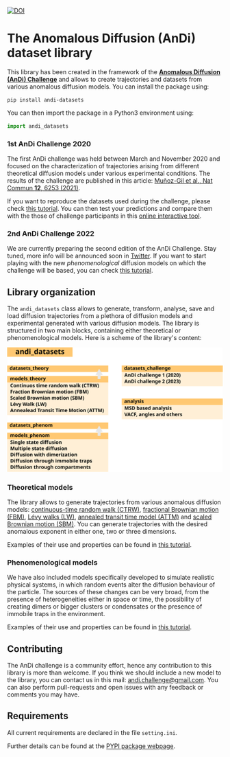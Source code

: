 [![DOI](https://zenodo.org/badge/DOI/10.5281/zenodo.4775311.svg)](https://doi.org/10.5281/zenodo.4775311)


# The Anomalous Diffusion (AnDi) dataset library

This library has been created in the framework of the [**Anomalous Diffusion (AnDi) Challenge**](http://andi-challenge.org/) and allows to create trajectories and datasets from various anomalous diffusion models. You can install the package using:


```
pip install andi-datasets
```

You can then import the package in a Python3 environment using:

```python
import andi_datasets
```



### 1st AnDi Challenge 2020

The first AnDi challenge was held between March and November 2020 and focused on the characterization of trajectories arising from different theoretical diffusion models under various experimental conditions. The results of the challenge are published in this article: [Muñoz-Gil et al., Nat Commun **12**, 6253 (2021)](https://doi.org/10.1038/s41467-021-26320-w).

If you want to reproduce the datasets used during the challenge, please check [this tutorial](https://github.com/AnDiChallenge/andi_datasets/blob/master/tutorials/challenge2021_submission.ipynb). You can then test your predictions and compare them with the those of challenge participants in this [online interactive tool](http://andi-challenge.org/interactive-tool/).

### 2nd AnDi Challenge 2022

We are currently preparing the second edition of the AnDi Challenge. Stay tuned, more info will be announced soon in [Twitter](https://twitter.com/AndiChallenge). If you want to start playing with the new *phenomenological* diffusion models on which the challenge will be based, you can check [this tutorial](https://github.com/AnDiChallenge/andi_datasets/blob/master/tutorials/challenge2022_datasets.ipynb).




## Library organization

The `andi_datasets` class allows to generate, transform, analyse, save and load diffusion trajectories from a plethora of diffusion models and experimental generated with various diffusion models. The library is structured in two main blocks, containing either theoretical or phenomenological models. Here is a scheme of the library's content:

<img src="source_nbs/figures/scheme_v1.svg" alt="drawing" width="700"/>



### Theoretical models

The library allows to generate trajectories from various anomalous diffusion models:  [continuous-time random walk (CTRW)](https://journals.aps.org/prb/abstract/10.1103/PhysRevB.12.2455), [fractional Brownian motion (FBM)](https://doi.org/10.1137%2F1010093), [Lévy walks (LW)](https://doi.org/10.1103%2FPhysRevE.49.4873), [annealed transit time model (ATTM)](https://doi.org/10.1103%2FPhysRevLett.112.150603) and [scaled Brownian motion (SBM)](https://doi.org/10.1103%2FPhysRevE.66.021114). You can generate trajectories with the desired anomalous exponent in either one, two or three dimensions.

Examples of their use and properties can be found in [this tutorial](https://github.com/AnDiChallenge/andi_datasets/blob/master/source_nbs/tutorials/challenge2020_datasets.ipynb).

### Phenomenological models

We have also included models specifically developed to simulate realistic physical systems, in which random events alter the diffusion behaviour of the particle. The sources of these changes can be very broad, from the presence of heterogeneities either in space or time, the possibility of creating dimers or bigger clusters or condensates or the presence of immobile traps in the environment.

Examples of their use and properties can be found in [this tutorial](https://github.com/AnDiChallenge/andi_datasets/blob/master/source_nbs/tutorials/challenge2022_datasets.ipynb).

## Contributing

The AnDi challenge is a community effort, hence any contribution to this library is more than welcome. If you think we should include a new model to the library, you can contact us in this mail: andi.challenge@gmail.com. You can also perform pull-requests and open issues with any feedback or comments you may have.

## Requirements

All current requirements are declared in the file `setting.ini`.

Further details can be found at the [PYPI package webpage](https://pypi.org/project/andi-datasets/).
